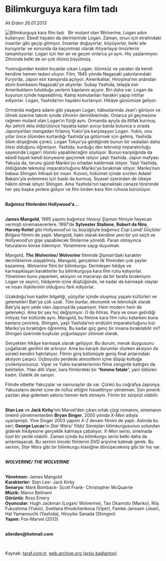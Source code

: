 # Bilimkurguya kara film tadı

*Ali Erden 26.07.2013*

<div class="yazi"><img align="left" alt="Bilimkurguya kara film tadı" border="0" src="http://www.taraf.com.tr/fotoraflar/makaleler/bilimkurguya-kara-film-tadi_2862_orijinal.jpg" style="border-right-width:10px; border-color:#FFFFFF"/><p>Bir mutant olan Wolverine, Logan adını kullanıyor. Ebedî hayatın da derinlerinde Logan. Zaman, onun için etrafındaki insanlar gibi geçip gitmiyor. İnsanlar doğuyorlar, büyüyorlar, belki aile kuruyorlar ve sonunda da kaçınılmaz olarak ihtiyarlayıp ömürlerini tamamlıyorlar. Logan için her an ve geçen onlarca yıl aynı. Hiç yaşlanmıyor. Zihninde belki de en çok ölümü büyütmüş. </p>
<p>Yumruğundan keskin bıçaklar çıkan Logan, ölümsüz ve yaraları da kendi kendine hemen tedavi oluyor. Film, 1945 yılında Nagazaki yakınlarındaki Furyo’da, Japon esir kampında açılıyor. Amerikalılar, Hiroşima’nın ardından atom bombasını Nagazaki’ye atıyorlar. Subay Yashida, telaşla esir Amerikalıların tutulduğu yerlerin kapılarını açıyor. Biri daha var. Logan da kuyunun içinde hapsedilmiş. Kamp komutanları harakiri yapıp intihar ediyorlar. Logan, Yashida’nın hayatını kurtarıyor. Hikâye günümüze geliyor. </p>
<p>Ormanda mağara adamı gibi yaşayan Logan, kâbuslarında Jean’ı görüyor ve ölmek üzerine takıntı içinde zihninin derinliklerinde. Onlarca yıl geçmesine rağmen mutant olan Logan’ın fiziği aynı. Ormanda ayıyla da ittifak kurmuş. Ayı zehirli okla öldürülünce hayatta kalan avcıyı barda bulunca o sırada Japonya’dan mangadan fırlamış Yukio’yla karşılaşıyor Logan. Yukio, onu yıllar önce ölümden kurtardığı Yashida’ya götürmek için gelmiş. Yashida ölüm döşeğinde çünkü. Logan Tokyo’ya geldiğinde bunun bir vedadan daha ötesi olduğunu öğreniyor. Yashida, kurduğu dev teknoloji imparatorluğu sayesinde Logan’ı ölümlü yapabileceğini söylüyor. Bunun karşılığında da ebedî hayatı kendi bünyesine geçirmek istiyor yaşlı Yashida. Japon mafyası Yakuza da, torunu güzel Mariko’yu ortadan kaldırmak istiyor. Yaşlı Yashida, öldüğünde teknoloji imparatorluğunu Mariko’ya bırakmak istiyor. Mariko’nun babası Shingen ihtiraslı bir insan. Kızının, hükümet içinde sivrilen Adalet Bakanı’yla evlenmesi için baskı da kurmuş. Siyaset üzerinden de ülkeye hâkim olmak istiyor Shingen. Ama Yashida’nın tapınaktaki cenaze töreninde her şey başka yerlere gidiyor ve film birden kara film ruhuna bürünüyor. </p>
<p><b><br/>Bağımsız filmlerden Hollywood’a...</b></p>
<p><b><br/>James Mangold</b>, 1995 yapımı bağımsız <i>Heavy/ Şişman</i> filmiyle heyecan vermişti sinemaseverlere. 1997’de <b>Sylvester Stallone</b>, <b>Robert de Niro</b>, <b>Harvey Keitel</b> gibi Hollywood’un üç büyüğüyle bağımsız <i>Cop Land/ Güçlüler Bölgesi</i> filmini de yaptı. Mangold, haklı olarak kendine yeni bir yol seçti ve Hollywood’un gişe yapabilecek filmlerine yöneldi. Paran olmayınca faturalarını kimse ödemiyor. Yönetmene saygı duyulmalı. </p>
<p>Mangold, <b><i>The Wolverine/ Wolverine</i></b> filminde <i>Şişman</i>’daki karakter derinliklerine ulaşabilmiş. Mangold, gerçekten ilk filminden çok şeyler kazanmış. <i>Wolverine</i> filmi bir bilimkurgu. Derinleşen hikâye ve karmaşıklaşan karakterler bu bilimkurguya kara film ruhu katıyorlar. Yönetmen bunu yaparken, aksiyon ve macerayı da bir tarafa bırakmıyor. Logan ve seyirci, hikâyenin içine düştüğünde, ne kadar da karmaşık olaylar ve insan ilişkilerinin olduğunu fark ediyorlar. </p>
<p>Uzakdoğu’nun kadim bilgeliği, yüzyıllar içinde oluşmuş yaşam kültürleri ve gelenekleri Batı’ya çok uzak. Tüm bunlar, ekonomik ve teknolojik olarak Batı’yla aynı yede olan Japonya’da yaşanıyor. Hem modern hem de gelenekçi. Ama bir şey hiç değişmiyor. O da ihtiras. Para ve onun getirdiği imtiyaz her kültürde aynı. Mangold, bu filmine kara film ruhu katarken buna kamera çevirmiş. Shingen, yaşlı Yashida’nın endüstri imparatorluğunu kızı Mariko’ya bıraktığını öğrenmiş. Bu kadar güç genç bir insana bırakılabilir mi? Shingen üzerinde kuşkular yoğunlaşıyor zihinsel olarak.</p>
<p>Gerçekten hikâye karmaşık olarak gelişiyor. Bu durum, merak duygusunu çoğaltarak gerilimi de artırıyor. Ama bu karışık durumlar olurken aksiyon da sürekli kendini hatırlatıyor. Filmin giriş bölümüyle geniş final anlarındaki aksiyon çarpıcı. Üçboyutlu perdede atmosferin içine düşüp koltuğa çivileniyorsunuz. Viper ve Yukio karakterlerinin filme zenginlik kattığını da belirtelim. Yılan dilli Viper, kara filmlerdeki bir “<b>femme fatale</b>”, yani öldüren kadın. Üstelik de sarışın. </p>
<p>Filmde elbette Yakuzalar ve samuraylar da var. Çünkü bu coğrafya Japonya. Yakuzaların devlet içine de nüfuz ettiğini hissettiriyor yönetmen. Son jenerik yazıları akıp giderken salonu hemen terk etmeyin. Filmin bir sürprizi olabilir. </p>
<p><b><br/>Stan Lee</b> ve <b>Jack Kirby</b>’nin Marvel’den çıkan ortak çizgi romanını, sinemanın önemli yönetmenlerden <b>Bryan Singer</b>, 2000 yılında <i>X-Men</i> adıyla uyarlamıştı. Yine Singer 2003 yapımı <i>X-2</i> devam filmini de yaptı. Aslında bu seri, <b>George Lucas</b>’ın <i>Star Wars/ Yıldız Savaşları</i> bilimkurgusunun yolundan giderek hikâyesine gerçeklik katmaya çabalıyor. <i>X-Men</i> serisi, sinemada özel bir yerde olabilir. Zaman içinde bu bilimkurgu serisi belki daha da anlamlaşacak. Bu serinin önceki filmlerini DVD arşivine katmak gerek. Bu serinin, <i>Star Wars</i> gibi bir bilimkurgu klasiğine dönüşecekmiş gibi bir his var.</p>
<p><b><i><br/>WOLVERINE/ THE WOLVERINE</i></b></p>
<p><b><br/>Yönetmen:</b> James Mangold<b><br/>Karakterler:</b> Stan Lee- Jack Kirby<b><br/>Senaryo:</b> Mark Bomback- Scott Frank- Christopher McQuarrie<b><br/>Müzik:</b> Marco Beltrami<b><br/>Görüntü:</b> Ross Emery<b><br/>Oyuncular:</b> Hugh Jackman (Logan/ Wolverine), Tao Okamoto (Mariko), Rila Fukushima (Yukio), Svetlana Khodchenkova (Viper), Famke Janssen (Jean), Hal Yamanouchi (Yashida), Hiroyiko Sanada (Shingen)<b><br/>Yapım:</b> Fox-Marvel (2013)</p><b>
<p><br/>ailerden@hotmail.com</p>
<p></p></b> 
</div>

Kaynak: [taraf.com.tr](http://www.taraf.com.tr:80/ali-erden/makale-bilimkurguya-kara-film-tadi.htm), [web.archive.org (arşiv bağlantısı)](http://web.archive.org/web/20130727140025/http://www.taraf.com.tr:80/ali-erden/makale-bilimkurguya-kara-film-tadi.htm)
